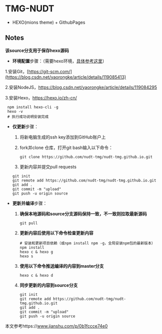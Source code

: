 
# TMG-NUDT
 - HEXO(mions theme) + GithubPages



## Notes

**该source分支用于保存hexo源码**

- **环境配置**步骤：（需要hexo环境，[具体参考这里](https://zhuanlan.zhihu.com/p/299161193)）

1.安装Git，[https://git-scm.com/](https://blog.csdn.net/yaorongke/article/details/119085413)

2.安装NodeJS，https://blog.csdn.net/yaorongke/article/details/119084295

3.安装Hexo，https://hexo.io/zh-cn/

     npm install hexo-cli -g
     hexo -v
     # 执行成功说明安装完成


- **仅更新**步骤：
  
   1. 将新电脑生成的ssh key添加到GitHub账户上
      
   2. fork并clone 仓库，打开git bash输入以下命令：

      ```
      git clone https://github.com/nudt-tmg/nudt-tmg.github.io.git
      ```
  
   4. 更新内容并提交pull requests

     ```
     git init
     git remote add https://github.com/nudt-tmg/nudt-tmg.github.io.git
     git add .
     git commit -m "upload"
     git push -u origin source
     ```
      
  
- **更新并编译**步骤：
  
  1. **确保本地源码和source分支源码保持一致，不一致则拉取最新源码**

     ```
     git pull
     ```
  
  2. **更新内容后使用以下命令检查更新内容**
  
     ```shell
     # 安装和更新项目依赖（或npm install npm -g，全局安装npm包的最新版本）
     npm install
     hexo c & hexo g
     hexo s
     ```
  
  3. **使用以下命令推送编译的内容到master分支**
  
     ```
     hexo c & hexo d
     ```
  
  4. **同步更新的内容到source分支**

     ```
     git init
     git remote add https://github.com/nudt-tmg/nudt-tmg.github.io.git
     git add .
     git commit -m "upload"
     git push -u origin source
     ```

本文参考https://www.jianshu.com/p/0b1fccce74e0
